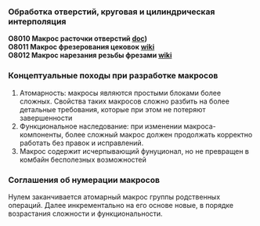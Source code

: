 ### Обработка отверстий, круговая и цилиндрическая интерполяция
__O8010 Макрос расточки отверстий [doc](https://github.com/chernobuk/cnc-bundle/blob/main/macros/docs/8001.md))__\
__O8011 Макрос фрезерования цековок [wiki](https://gitverse.ru/uway/cnc/wiki/WIKICNC-2)__\
__O8012 Макрос нарезания резьбы фрезами [wiki](https://gitverse.ru/uway/cnc/wiki/WIKICNC-2)__
### Концептуальные походы при разработке макросов
1. Атомарность: макросы являются простыми блоками более сложных. Свойства таких макросов сложно разбить на более детальные требования, которые при этом не потеряют завершенности
2. Функциональное наследование: при изменении макроса-компоненты, более сложный макрос должен продолжать корректно работать без правок и исправлений.
3. Макрос содержит исчерпывающий фунуционал, но не превращен в комбайн бесполезных возможностей

### Соглашения об нумерации макросов
Нулем заканчивается атомарный макрос группы родственных операций. Далее инкрементально на его основе новые, в порядке возрастания сложности и функциональности. 
